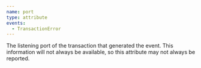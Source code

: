 ```yaml
---
name: port
type: attribute
events:
  - TransactionError
---
```


The listening port of the transaction that generated the event. This information will not always be available, so this attribute may not always be reported.